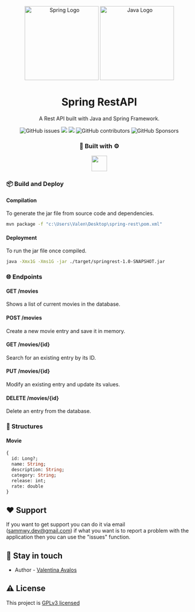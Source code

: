 <div align="center">
  <img src="https://raw.githubusercontent.com/sammwyy/spring-rest-api/main/docs/images/spring-icon.png" alt="Spring Logo" height="200px" />
  <img src="https://raw.githubusercontent.com/sammwyy/spring-rest-api/main/docs/images/spring-icon.png" alt="Java Logo" height="200px" />
  <h1>
</div>

<p align="center">
  <h1 align="center">Spring RestAPI</h1>
</p>

  <p align="center">A Rest API built with Java and Spring Framework.</p>
    <p align="center">
      <img alt="GitHub issues" src="https://img.shields.io/github/issues/sammwyy/spring-rest-api?color=FF0000&label=ISSUES&logo=gtihub&style=for-the-badge">
      <a href="https://paypal.me/samwy" target="_blank"><img src="https://img.shields.io/badge/Donate-PayPal-ff3f59.svg?style=for-the-badge&logo=paypal&color=00457C"/></a>
      <a href="https://twitter.com/sammwy" target="_blank"><img src="https://img.shields.io/twitter/follow/sammwy.svg?color=1DA1F2&style=for-the-badge&label=Follow&logo=twitter"></a>
      <img alt="GitHub contributors" src="https://img.shields.io/github/contributors/sammwyy/spring-rest-api?color=ff69b4&style=for-the-badge&logo=github%20sponsors">
      <img alt="GitHub Sponsors" src="https://img.shields.io/github/sponsors/sammwyy?color=EA4AAA&label=SPNSORS&logo=github%20sponsors&style=for-the-badge">
  </p>
</p>

<div align="center">
  <h3 align="center">🔨 Built with ⚙️</h3>
  <p align="center">
    <img height="42px" src=".." />
  </p>
</div>

### 📦 Build and Deploy

#### Compilation

To generate the jar file from source code and dependencies.

```bash
mvn package -f "c:\Users\Valen\Desktop\spring-rest\pom.xml"
```

#### Deployment

To run the jar file once compiled.

```bash
java -Xmx1G -Xms1G -jar ./target/springrest-1.0-SNAPSHOT.jar
```

### 🌐 Endpoints

#### GET /movies

Shows a list of current movies in the database.

#### POST /movies

Create a new movie entry and save it in memory.

#### GET /movies/{id}

Search for an existing entry by its ID.

#### PUT /movies/{id}

Modify an existing entry and update its values.

#### DELETE /movies/{id}

Delete an entry from the database.

### 🦴 Structures

#### Movie

```graphql
{
  id: Long?;
  name: String;
  description: String;
  category: String;
  release: int;
  rate: double
}
```

## ❤️ Support

If you want to get support you can do it via email (sammwy.dev@gmail.com) if what you want is to report a problem with the application then you can use the "issues" function.

## 📙 Stay in touch

- Author - [Valentina Avalos](https://twitter.com/sammwy)

## ⚠️ License

This project is [GPLv3 licensed](LICENSE)
